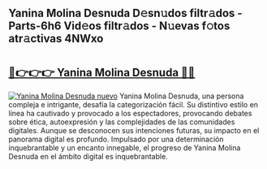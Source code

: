 ## Yanina Molina Desnuda D𝚎sn𝚞dos filtr𝚊dos - Parts-6h6 Vid𝚎os filtr𝚊dos - N𝚞evas f𝚘tos atr𝚊ctivas 4NWxo

# <h2><a href="http://mbd7nj8.tromn.icu/?c=Yanina+Molina+Desnuda">🔗👉👉👉 Yanina Molina Desnuda 🔗🔗</a></h2>

[![Yanina Molina Desnuda nuevo](https://i.imgur.com/pEAQMta.gif)](http://mbd7nj8.tromn.icu/?c=Yanina+Molina+Desnuda)
Yanina Molina Desnuda, una persona compleja e intrigante, desafía la categorización fácil. Su distintivo estilo en línea ha cautivado y provocado a los espectadores, provocando debates sobre ética, autoexpresión y las complejidades de las comunidades digitales. Aunque se desconocen sus intenciones futuras, su impacto en el panorama digital es profundo. Impulsado por una determinación inquebrantable y un encanto innegable, el progreso de Yanina Molina Desnuda en el ámbito digital es inquebrantable.
